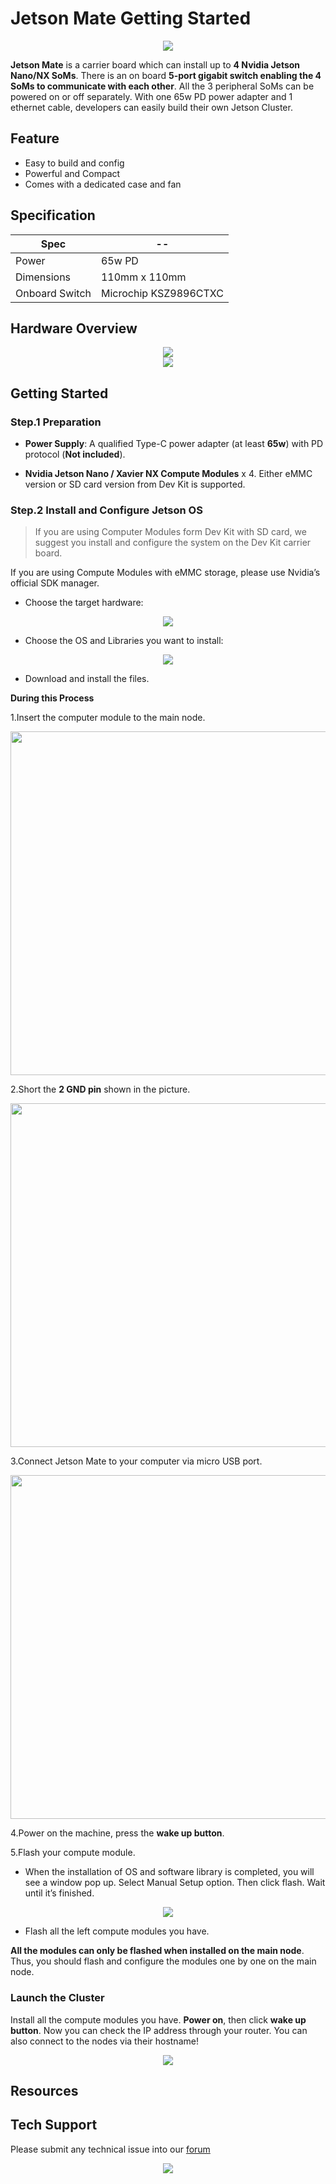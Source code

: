 # Jetson Mate Getting Started

<div align=center><img src="https://files.seeedstudio.com/wiki/Jetson-Mate/banner-2.png"/></div>

**Jetson Mate** is a carrier board which can install up to **4 Nvidia Jetson Nano/NX SoMs**. There is an on board **5-port gigabit switch enabling the 4 SoMs to communicate with each other**. All the 3 peripheral SoMs can be powered on or off separately. With one 65w PD power adapter and 1 ethernet cable, developers can easily build their own Jetson Cluster.

## Feature

- Easy to build and config
- Powerful and Compact
- Comes with a dedicated case and fan

## Specification

|Spec|--|
|--|--|
|Power|65w PD|
|Dimensions|110mm x 110mm|
|Onboard Switch|Microchip KSZ9896CTXC|


## Hardware Overview

<div align=center><img src="https://files.seeedstudio.com/wiki/Jetson-Mate/JetsonMate.png"/></div>

<div align=center><img src="https://files.seeedstudio.com/wiki/Jetson-Mate/JetsonMate-2.png"/></div>

## Getting Started

### Step.1 Preparation

- **Power Supply**: A qualified Type-C power adapter (at least **65w**) with PD protocol (**Not included**).

- **Nvidia Jetson Nano / Xavier NX Compute Modules** x 4. Either eMMC version or SD card version from Dev Kit is supported.

### Step.2 Install and Configure Jetson OS

> If you are using Computer Modules form Dev Kit with SD card, we suggest you install and configure the system on the Dev Kit carrier board.

If you are using Compute Modules with eMMC storage, please use Nvidia’s official SDK manager.

- Choose the target hardware:

<div align=center><img src="https://files.seeedstudio.com/wiki/Jetson-Mate/step-1.png"/></div>

- Choose the OS and Libraries you want to install:

<div align=center><img src="https://files.seeedstudio.com/wiki/Jetson-Mate/step-2.png"/></div>

- Download and install the files.

**During this Process**

1.Insert the computer module to the main node.

<div align=center><img width = 550 src="https://files.seeedstudio.com/wiki/Jetson-Mate/h-3.jpg"/></div>

2.Short the **2 GND pin** shown in the picture.

<div align=center><img width = 550 src="https://files.seeedstudio.com/wiki/Jetson-Mate/h-1.jpg"/></div>

3.Connect Jetson Mate to your computer via micro USB port.

<div align=center><img width = 550 src="https://files.seeedstudio.com/wiki/Jetson-Mate/h-2.jpg"/></div>

4.Power on the machine, press the **wake up button**.

5.Flash your compute module.

- When the installation of OS and software library is completed, you will see a window pop up. Select Manual Setup option. Then click flash. Wait until it’s finished.

<div align=center><img src="https://files.seeedstudio.com/wiki/Jetson-Mate/step-3.png"/></div>

- Flash all the left compute modules you have.

**All the modules can only be flashed when installed on the main node**. Thus, you should flash and configure the modules one by one on the main node.

### Launch the Cluster

Install all the compute modules you have. **Power on**, then click **wake up button**. Now you can check the IP address through your router. You can also connect to the nodes via their hostname!

<div align=center><img src="https://files.seeedstudio.com/wiki/Jetson-Mate/banner-1.png"/></div>

## Resources

## Tech Support

Please submit any technical issue into our [forum](https://forum.seeedstudio.com/)<br /><p style="text-align:center"><a href="https://www.seeedstudio.com/act-4.html?utm_source=wiki&utm_medium=wikibanner&utm_campaign=newproducts" target="_blank"><img src="https://files.seeedstudio.com/wiki/Wiki_Banner/new_product.jpg" /></a></p>

